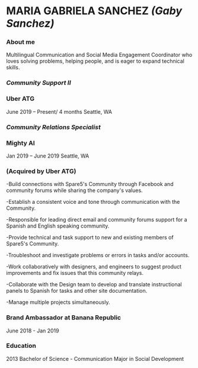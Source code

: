 # MARIA GABRIELA SANCHEZ  *(Gaby Sanchez)*

### About me
Multilingual Communication and Social Media Engagement Coordinator who loves solving problems, helping people, and is eager to expand technical skills.

### *Community Support II*
### Uber ATG
June 2019 – Present/ 4 months
Seattle, WA

 ### *Community Relations Specialist*
  ### Mighty AI
  Jan 2019 – June 2019
  Seattle, WA

  ### (Acquired by Uber ATG)

  -Build connections with Spare5's Community through Facebook and community forums while sharing the company's values.

  -Establish a consistent voice and tone through communication with the Community. 

  -Responsible for leading direct email and community forums support for a Spanish and English speaking community. 

  -Provide technical and task support to new and existing members of Spare5's Community.

  -Troubleshoot and investigate problems or errors in tasks and/or accounts.

  -Work collaboratively with designers, and engineers to suggest product improvements and fix issues that this community relays.

  -Collaborate with the Design team to develop and translate instructional panels to Spanish for tasks and other site documentation.

  -Manage multiple projects simultaneously.
  
### Brand Ambassador at Banana Republic 
June 2018 - Jan 2019

### Education
2013
Bachelor of Science - Communication
Major in Social Development
